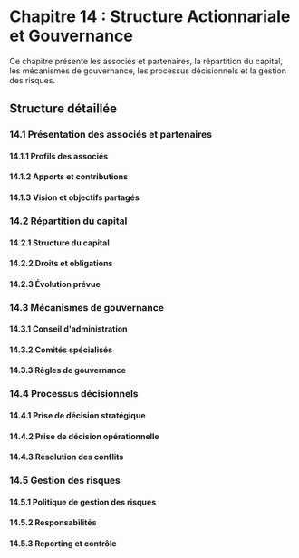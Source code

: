 # Chapitre 14 : Structure Actionnariale et Gouvernance

Ce chapitre présente les associés et partenaires, la répartition du capital, les mécanismes de gouvernance, les processus décisionnels et la gestion des risques.

## Structure détaillée

### 14.1 Présentation des associés et partenaires
#### 14.1.1 Profils des associés
#### 14.1.2 Apports et contributions
#### 14.1.3 Vision et objectifs partagés

### 14.2 Répartition du capital
#### 14.2.1 Structure du capital
#### 14.2.2 Droits et obligations
#### 14.2.3 Évolution prévue

### 14.3 Mécanismes de gouvernance
#### 14.3.1 Conseil d'administration
#### 14.3.2 Comités spécialisés
#### 14.3.3 Règles de gouvernance

### 14.4 Processus décisionnels
#### 14.4.1 Prise de décision stratégique
#### 14.4.2 Prise de décision opérationnelle
#### 14.4.3 Résolution des conflits

### 14.5 Gestion des risques
#### 14.5.1 Politique de gestion des risques
#### 14.5.2 Responsabilités
#### 14.5.3 Reporting et contrôle
